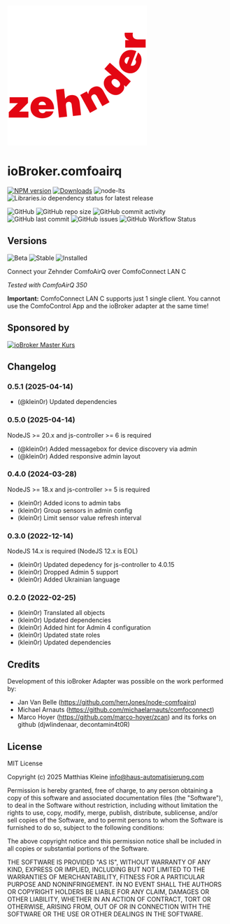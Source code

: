 ![Logo](admin/comfoairq.png)

# ioBroker.comfoairq

[![NPM version](https://img.shields.io/npm/v/iobroker.comfoairq?style=flat-square)](https://www.npmjs.com/package/iobroker.comfoairq)
[![Downloads](https://img.shields.io/npm/dm/iobroker.comfoairq?label=npm%20downloads&style=flat-square)](https://www.npmjs.com/package/iobroker.comfoairq)
![node-lts](https://img.shields.io/node/v-lts/iobroker.comfoairq?style=flat-square)
![Libraries.io dependency status for latest release](https://img.shields.io/librariesio/release/npm/iobroker.comfoairq?label=npm%20dependencies&style=flat-square)

![GitHub](https://img.shields.io/github/license/klein0r/iobroker.comfoairq?style=flat-square)
![GitHub repo size](https://img.shields.io/github/repo-size/klein0r/iobroker.comfoairq?logo=github&style=flat-square)
![GitHub commit activity](https://img.shields.io/github/commit-activity/m/klein0r/iobroker.comfoairq?logo=github&style=flat-square)
![GitHub last commit](https://img.shields.io/github/last-commit/klein0r/iobroker.comfoairq?logo=github&style=flat-square)
![GitHub issues](https://img.shields.io/github/issues/klein0r/iobroker.comfoairq?logo=github&style=flat-square)
![GitHub Workflow Status](https://img.shields.io/github/actions/workflow/status/klein0r/iobroker.comfoairq/test-and-release.yml?branch=master&logo=github&style=flat-square)

## Versions

![Beta](https://img.shields.io/npm/v/iobroker.comfoairq.svg?color=red&label=beta)
![Stable](http://iobroker.live/badges/comfoairq-stable.svg)
![Installed](http://iobroker.live/badges/comfoairq-installed.svg)

Connect your Zehnder ComfoAirQ over ComfoConnect LAN C

*Tested with ComfoAirQ 350*

**Important:** ComfoConnect LAN C supports just 1 single client. You cannot use the ComfoControl App and the ioBroker adapter at the same time!

## Sponsored by

[![ioBroker Master Kurs](https://haus-automatisierung.com/images/ads/ioBroker-Kurs.png?2024)](https://haus-automatisierung.com/iobroker-kurs/?refid=iobroker-comfoairq)

## Changelog

<!--
  Placeholder for the next version (at the beginning of the line):
  ### **WORK IN PROGRESS**
-->
### 0.5.1 (2025-04-14)

* (@klein0r) Updated dependencies

### 0.5.0 (2025-04-14)

NodeJS >= 20.x and js-controller >= 6 is required

* (@klein0r) Added messagebox for device discovery via admin
* (@klein0r) Added responsive admin layout

### 0.4.0 (2024-03-28)

NodeJS >= 18.x and js-controller >= 5 is required

* (klein0r) Added icons to admin tabs
* (klein0r) Group sensors in admin config
* (klein0r) Limit sensor value refresh interval

### 0.3.0 (2022-12-14)

NodeJS 14.x is required (NodeJS 12.x is EOL)

* (klein0r) Updated depedency for js-controller to 4.0.15
* (klein0r) Dropped Admin 5 support
* (klein0r) Added Ukrainian language

### 0.2.0 (2022-02-25)

* (klein0r) Translated all objects
* (klein0r) Updated dependencies
* (klein0r) Added hint for Admin 4 configuration
* (klein0r) Updated state roles
* (klein0r) Updated dependencies

## Credits

Development of this ioBroker Adapter was possible on the work performed by:

* Jan Van Belle (https://github.com/herrJones/node-comfoairq)
* Michael Arnauts (https://github.com/michaelarnauts/comfoconnect)
* Marco Hoyer (https://github.com/marco-hoyer/zcan) and its forks on github (djwlindenaar, decontamin4t0R)

## License

MIT License

Copyright (c) 2025 Matthias Kleine <info@haus-automatisierung.com>

Permission is hereby granted, free of charge, to any person obtaining a copy
of this software and associated documentation files (the "Software"), to deal
in the Software without restriction, including without limitation the rights
to use, copy, modify, merge, publish, distribute, sublicense, and/or sell
copies of the Software, and to permit persons to whom the Software is
furnished to do so, subject to the following conditions:

The above copyright notice and this permission notice shall be included in all
copies or substantial portions of the Software.

THE SOFTWARE IS PROVIDED "AS IS", WITHOUT WARRANTY OF ANY KIND, EXPRESS OR
IMPLIED, INCLUDING BUT NOT LIMITED TO THE WARRANTIES OF MERCHANTABILITY,
FITNESS FOR A PARTICULAR PURPOSE AND NONINFRINGEMENT. IN NO EVENT SHALL THE
AUTHORS OR COPYRIGHT HOLDERS BE LIABLE FOR ANY CLAIM, DAMAGES OR OTHER
LIABILITY, WHETHER IN AN ACTION OF CONTRACT, TORT OR OTHERWISE, ARISING FROM,
OUT OF OR IN CONNECTION WITH THE SOFTWARE OR THE USE OR OTHER DEALINGS IN THE
SOFTWARE.
